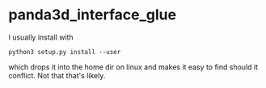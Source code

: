 # panda3d_interface_glue


I usually install with

```
python3 setup.py install --user
```

which drops it into the home dir on linux and makes it easy to find should it conflict. Not that that's likely.
